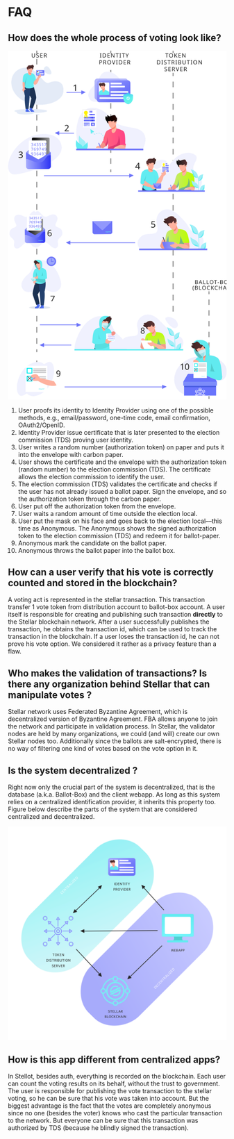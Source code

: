 # FAQ

## How does the whole process of voting look like?

![Sequence diagram of the voting proces](.gitbook/assets/sequence-diagram.svg)

1. User proofs its identity to Identity Provider using one of the possible methods, e.g., email/password, one-time code, email confirmation, OAuth2/OpenID. 
2. Identity Provider issue certificate that is later presented to the election commission \(TDS\) proving user identity. 
3. User writes a random number \(authorization token\) on paper and puts it into the envelope with carbon paper. 
4. User shows the certificate and the envelope with the authorization token \(random number\) to the election commission \(TDS\). The certificate allows the election commission to identify the user. 
5. The election commission \(TDS\) validates the certificate and checks if the user has not already issued a ballot paper. Sign the envelope, and so the authorization token through the carbon paper. 
6. User put off the authorization token from the envelope. 
7. User waits a random amount of time outside the election local. 
8. User put the mask on his face and goes back to the election local––this time as Anonymous. The Anonymous shows the signed authorization token to the election commission \(TDS\) and redeem it for ballot-paper. 
9. Anonymous mark the candidate on the ballot paper. 
10. Anonymous throws the ballot paper into the ballot box.

## How can a user verify that his vote is correctly counted and stored in the blockchain?

A voting act is represented in the stellar transaction. This transaction transfer 1 vote token from distribution account to ballot-box account. A user itself is responsible for creating and publishing such transaction **directly** to the Stellar blockchain network. After a user successfully publishes the transaction, he obtains the transaction id, which can be used to track the transaction in the blockchain. If a user loses the transaction id, he can not prove his vote option. We considered it rather as a privacy feature than a flaw.

## Who makes the validation of transactions? Is there any organization behind Stellar that can manipulate votes ?

Stellar network uses Federated Byzantine Agreement, which is decentralized version of Byzantine Agreement. FBA allows anyone to join the network and participate in validation process. In Stellar, the validator nodes are held by many organizations, we could \(and will\) create our own Stellar nodes too. Additionally since the ballots are salt-encrypted, there is no way of filtering one kind of votes based on the vote option in it.

## Is the system decentralized ?

Right now only the crucial part of the system is decentralized, that is the database \(a.k.a. Ballot-Box\) and the client webapp. As long as this system relies on a centralized identification provider, it inherits this property too. Figure below describe the parts of the system that are considered centralized and decentralized.

![](.gitbook/assets/stellot-decentralization.svg)

## How is this app different from centralized apps?

In Stellot, besides auth, everything is recorded on the blockchain. Each user can count the voting results on its behalf, without the trust to government. The user is responsible for publishing the vote transaction to the stellar voting, so he can be sure that his vote was taken into account. But the biggest advantage is the fact that the votes are completely anonymous since no one \(besides the voter\) knows who cast the particular transaction to the network. But everyone can be sure that this transaction was authorized by TDS \(because he blindly signed the transaction\).



